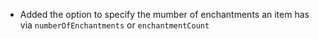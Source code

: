 - Added the option to specify the mumber of enchantments an item has via `numberOfEnchantments` or `enchantmentCount`